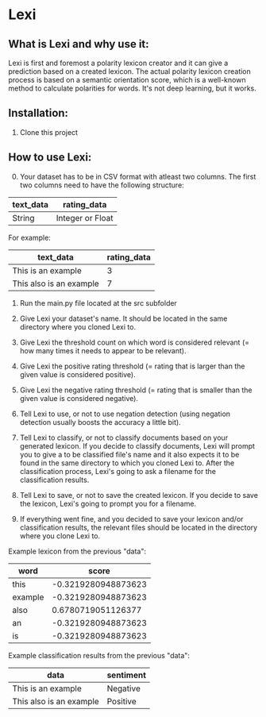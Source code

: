 # Lexi

## What is Lexi and why use it:
Lexi is first and foremost a polarity lexicon creator and it can give a prediction based on a created lexicon. The actual polarity lexicon creation process is based on a semantic orientation score, which is a well-known method to calculate polarities for words. It's not deep learning, but it works.

## Installation:
1. Clone this project

## How to use Lexi:
0. Your dataset has to be in CSV format with atleast two columns. 
   The first two columns need to have the following structure:
   
| text_data | rating_data |
| --------- | ----------- |
| String | Integer or Float |

For example:

| text_data | rating_data |
| --------- | ----------- |
| This is an example | 3 |
| This also is an example | 7 |

1. Run the main.py file located at the src subfolder

2. Give Lexi your dataset's name. It should be located in the same directory where you cloned Lexi to.

3. Give Lexi the threshold count on which word is considered relevant (= how many times it needs to appear to be relevant).

4. Give Lexi the positive rating threshold (= rating that is larger than the given value is considered positive).

5. Give Lexi the negative rating threshold (= rating that is smaller than the given value is considered negative).

6. Tell Lexi to use, or not to use negation detection (using negation detection usually boosts the accuracy a little bit).

7. Tell Lexi to classify, or not to classify documents based on your generated lexicon. If you decide to classify documents, Lexi will prompt you to give a to be classified file's name and it also expects it to be found in the same directory to which you cloned Lexi to. After the classification process, Lexi's going to ask a filename for the classification results.

8. Tell Lexi to save, or not to save the created lexicon. If you decide to save the lexicon, Lexi's going to prompt you for a filename.

9. If everything went fine, and you decided to save your lexicon and/or classification results, the relevant files should be located in the directory where you clone Lexi to.

Example lexicon from the previous "data":

| word | score |
| --------- | ----------- |
| this | -0.3219280948873623 |
| example | -0.3219280948873623 |
| also | 0.6780719051126377 |
| an | -0.3219280948873623 |
| is | -0.3219280948873623 |

Example classification results from the previous "data":

| data | sentiment |
| --------- | ----------- |
| This is an example | Negative |
| This also is an example | Positive |
